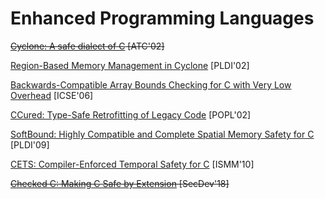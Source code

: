 # Enhanced Programming Languages

~~[Cyclone: A safe dialect of C](http://trevorjim.com/papers/usenix2002.pdf) [ATC'02]~~

[Region-Based Memory Management in Cyclone](https://www.cs.umd.edu/projects/cyclone/papers/cyclone-regions.pdf) [PLDI'02]

[Backwards-Compatible Array Bounds Checking for C with Very Low Overhead](http://llvm.org/pubs/2006-05-24-SAFECode-BoundsCheck.pdf) [ICSE'06]

[CCured: Type-Safe Retrofitting of Legacy Code](http://scottmcpeak.com/papers/ccured_popl02.pdf) [POPL'02]

[SoftBound: Highly Compatible and Complete Spatial Memory Safety for C](https://www.cis.upenn.edu/acg/papers/pldi09_softbound.pdf) [PLDI'09]

[CETS: Compiler-Enforced Temporal Safety for C](http://www.cis.upenn.edu/acg/papers/ismm10_cets.pdf) [ISMM'10]

~~[Checked C: Making C Safe by Extension](https://www.microsoft.com/en-us/research/uploads/prod/2018/09/checkedc-secdev2018-preprint.pdf) [SecDev'18]~~

